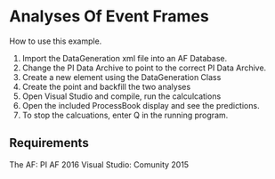 # Analyses Of Event Frames

How to use this example.

1. Import the DataGeneration xml file into an AF Database.
2. Change the PI Data Archive to point to the correct PI Data Archive.
3. Create a new element using the DataGeneration Class
3. Create the point and backfill the two analyses
5. Open Visual Studio and compile, run the calculcations
5. Open the included ProcessBook display and see the predictions.
6. To stop the calcuations, enter Q in the running program.

## Requirements
The AF: PI AF 2016
Visual Studio: Comunity 2015
